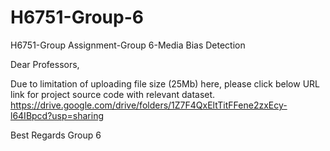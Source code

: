 # H6751-Group-6
H6751-Group Assignment-Group 6-Media Bias Detection

Dear Professors,

Due to limitation of uploading file size (25Mb) here, please click below URL link for project source code with relevant dataset.
https://drive.google.com/drive/folders/1Z7F4QxEltTitFFene2zxEcy-l64IBpcd?usp=sharing

Best Regards
Group 6
